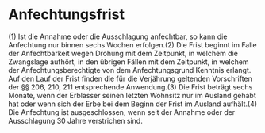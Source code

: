 # Anfechtungsfrist

(1) Ist die Annahme oder die Ausschlagung anfechtbar, so kann die Anfechtung nur binnen sechs Wochen erfolgen.(2) Die Frist beginnt im Falle der Anfechtbarkeit wegen Drohung mit dem Zeitpunkt, in welchem die Zwangslage aufhört, in den übrigen Fällen mit dem Zeitpunkt, in welchem der Anfechtungsberechtigte von dem Anfechtungsgrund Kenntnis erlangt. Auf den Lauf der Frist finden die für die Verjährung geltenden Vorschriften der §§ 206, 210, 211 entsprechende Anwendung.(3) Die Frist beträgt sechs Monate, wenn der Erblasser seinen letzten Wohnsitz nur im Ausland gehabt hat oder wenn sich der Erbe bei dem Beginn der Frist im Ausland aufhält.(4) Die Anfechtung ist ausgeschlossen, wenn seit der Annahme oder der Ausschlagung 30 Jahre verstrichen sind. 

